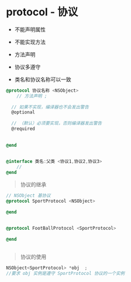 # protocol - 协议



- 不能声明属性

- 不能实现方法

- 方法声明

- 协议多遵守

- 类名和协议名称可以一致

    

```objective-c
@protocol 协议名称 <NSObject>
	// 方法声明 ;
  
  // 如果不实现，编译器也不会发出警告
  @optional
  
  // （默认）必须要实现，否则编译器发出警告 
  @required
  	
  
@end
  
  
@interface 类名:父类 <协议1,协议2,协议3>
	//  
@end
```

> 协议的继承

```objective-c
// NSObject 基协议
@protocol SportProtocol <NSObject>
  
@end
  
  
@protocol FootBallProtocol <SportProtocol>
  
@end
  
```

> 协议的使用

```objective-c
NSObject<SportProtocol> *obj  ;
//要求 obj 实例是遵守 SportProtocol 协议的一个实例
```

